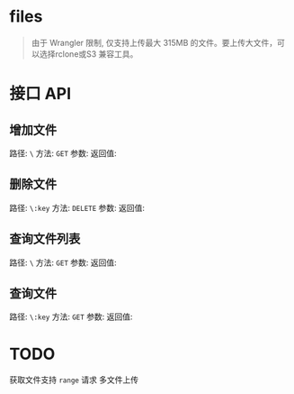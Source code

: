 # files

> 由于 Wrangler 限制, 仅支持上传最大 315MB 的文件。要上传大文件，可以选择rclone或S3 兼容工具。

# 接口 API

## 增加文件
路径: `\`
方法: `GET`
参数:
返回值:
## 删除文件
路径: `\:key`
方法: `DELETE`
参数:
返回值:
## 查询文件列表
路径: `\`
方法: `GET`
参数:
返回值:
## 查询文件
路径: `\:key`
方法: `GET`
参数:
返回值:

# TODO

获取文件支持 `range` 请求
多文件上传